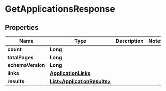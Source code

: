 

# GetApplicationsResponse


## Properties

| Name | Type | Description | Notes |
|------------ | ------------- | ------------- | -------------|
|**count** | **Long** |  |  |
|**totalPages** | **Long** |  |  |
|**schemaVersion** | **Long** |  |  |
|**links** | [**ApplicationLinks**](ApplicationLinks.md) |  |  |
|**results** | [**List&lt;ApplicationResults&gt;**](ApplicationResults.md) |  |  |



